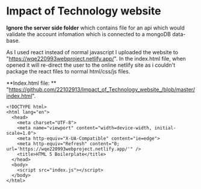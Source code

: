 # Impact of Technology website

**Ignore the server side folder** which contains file for an api which would validate the account infomation which is connected to a mongoDB data-base.

As I used react instead of normal javascript I uploaded the website to "https://wqe220993webproject.netlify.app/".
In the index.html file, when opened it will re-direct the user to the online netlify site as i couldn't package the react files to normal html/css/js files.

**Index.html file: ** "https://github.com/22102913/Impact_of_Technology_website_/blob/master/index.html".
```
<!DOCTYPE html>
<html lang="en">
  <head>
    <meta charset="UTF-8">
    <meta name="viewport" content="width=device-width, initial-scale=1.0">
    <meta http-equiv="X-UA-Compatible" content="ie=edge">
    <meta http-equiv="Refresh" content="0; url='https://wqe220993webproject.netlify.app/'" />
    <title>HTML 5 Boilerplate</title>
  </head>
  <body>
	<script src="index.js"></script>
  </body>
</html>
```
